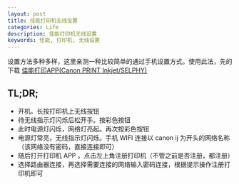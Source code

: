 ```yaml
---
layout: post
title: 佳能打印机无线设置
categories: Life
description: 佳能打印机无线设置
keywords: 佳能, 打印机, 无线设置
---
```



设置方法多种多样，这里亲测一种比较简单的通过手机设置方式。使用此法，先的下载 [佳能打印APP(Canon PRINT Inkjet/SELPHY)](http://www.canon.com.cn/supports/download/app.html)

## TL;DR;
- 开机。长按打印机上无线按钮
- 待无线指示灯闪烁后松开手。按彩色按钮
- 此时电源灯闪烁，网络灯亮起。再次按彩色按钮
- 电源灯常亮，无线指示灯闪烁。手机 WIFI 连接以 canon ij 为开头的网络名称（该网络没有密码，直接连接即可）
- 随后打开打印机 APP 。点击左上角注册打印机（不管之前是否注册，都注册）
- 选择路由器连接，再选择需要连接的网络输入密码连接，根据提示操作注册打印机即可
